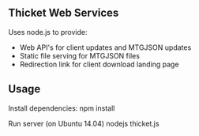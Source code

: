 Thicket Web Services
--------------------

Uses node.js to provide:
- Web API's for client updates and MTGJSON updates
- Static file serving for MTGJSON files
- Redirection link for client download landing page

Usage
-----

Install dependencies:
 npm install

Run server (on Ubuntu 14.04)
 nodejs thicket.js
